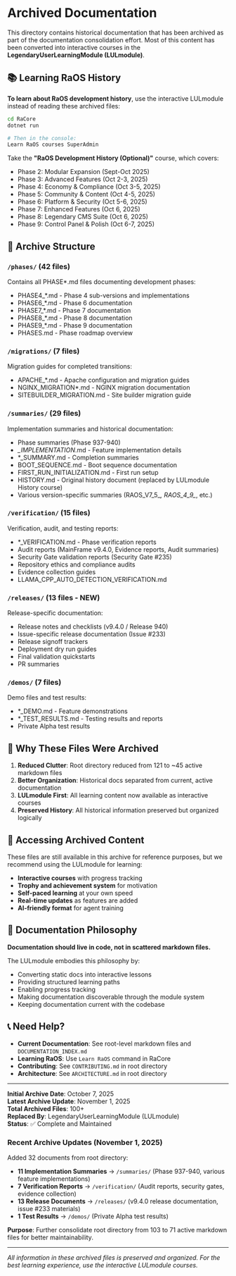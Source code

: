# Archived Documentation

This directory contains historical documentation that has been archived as part of the documentation consolidation effort. Most of this content has been converted into interactive courses in the **LegendaryUserLearningModule (LULmodule)**.

## 📚 Learning RaOS History

**To learn about RaOS development history**, use the interactive LULmodule instead of reading these archived files:

```bash
cd RaCore
dotnet run

# Then in the console:
Learn RaOS courses SuperAdmin
```

Take the **"RaOS Development History (Optional)"** course, which covers:
- Phase 2: Modular Expansion (Sept-Oct 2025)
- Phase 3: Advanced Features (Oct 2-3, 2025)
- Phase 4: Economy & Compliance (Oct 3-5, 2025)
- Phase 5: Community & Content (Oct 4-5, 2025)
- Phase 6: Platform & Security (Oct 5-6, 2025)
- Phase 7: Enhanced Features (Oct 6, 2025)
- Phase 8: Legendary CMS Suite (Oct 6, 2025)
- Phase 9: Control Panel & Polish (Oct 6-7, 2025)

## 📂 Archive Structure

### `/phases/` (42 files)
Contains all PHASE*.md files documenting development phases:
- PHASE4_*.md - Phase 4 sub-versions and implementations
- PHASE6_*.md - Phase 6 documentation
- PHASE7_*.md - Phase 7 documentation
- PHASE8_*.md - Phase 8 documentation
- PHASE9_*.md - Phase 9 documentation
- PHASES.md - Phase roadmap overview

### `/migrations/` (7 files)
Migration guides for completed transitions:
- APACHE_*.md - Apache configuration and migration guides
- NGINX_MIGRATION*.md - NGINX migration documentation
- SITEBUILDER_MIGRATION.md - Site builder migration guide

### `/summaries/` (29 files)
Implementation summaries and historical documentation:
- Phase summaries (Phase 937-940)
- *_IMPLEMENTATION*.md - Feature implementation details
- *_SUMMARY.md - Completion summaries
- BOOT_SEQUENCE.md - Boot sequence documentation
- FIRST_RUN_INITIALIZATION.md - First run setup
- HISTORY.md - Original history document (replaced by LULmodule History course)
- Various version-specific summaries (RAOS_V7_5_*, RAOS_4_9_*, etc.)

### `/verification/` (15 files)
Verification, audit, and testing reports:
- *_VERIFICATION.md - Phase verification reports
- Audit reports (MainFrame v9.4.0, Evidence reports, Audit summaries)
- Security Gate validation reports (Security Gate #235)
- Repository ethics and compliance audits
- Evidence collection guides
- LLAMA_CPP_AUTO_DETECTION_VERIFICATION.md

### `/releases/` (13 files - NEW)
Release-specific documentation:
- Release notes and checklists (v9.4.0 / Release 940)
- Issue-specific release documentation (Issue #233)
- Release signoff trackers
- Deployment dry run guides
- Final validation quickstarts
- PR summaries

### `/demos/` (7 files)
Demo files and test results:
- *_DEMO.md - Feature demonstrations
- *_TEST_RESULTS.md - Testing results and reports
- Private Alpha test results

## 🎯 Why These Files Were Archived

1. **Reduced Clutter**: Root directory reduced from 121 to ~45 active markdown files
2. **Better Organization**: Historical docs separated from current, active documentation
3. **LULmodule First**: All learning content now available as interactive courses
4. **Preserved History**: All historical information preserved but organized logically

## 📖 Accessing Archived Content

These files are still available in this archive for reference purposes, but we recommend using the LULmodule for learning:

- **Interactive courses** with progress tracking
- **Trophy and achievement system** for motivation
- **Self-paced learning** at your own speed
- **Real-time updates** as features are added
- **AI-friendly format** for agent training

## 🔄 Documentation Philosophy

**Documentation should live in code, not in scattered markdown files.**

The LULmodule embodies this philosophy by:
- Converting static docs into interactive lessons
- Providing structured learning paths
- Enabling progress tracking
- Making documentation discoverable through the module system
- Keeping documentation current with the codebase

## 📞 Need Help?

- **Current Documentation**: See root-level markdown files and `DOCUMENTATION_INDEX.md`
- **Learning RaOS**: Use `Learn RaOS` command in RaCore
- **Contributing**: See `CONTRIBUTING.md` in root directory
- **Architecture**: See `ARCHITECTURE.md` in root directory

---

**Initial Archive Date**: October 7, 2025  
**Latest Archive Update**: November 1, 2025  
**Total Archived Files**: 100+  
**Replaced By**: LegendaryUserLearningModule (LULmodule)  
**Status**: ✅ Complete and Maintained

### Recent Archive Updates (November 1, 2025)

Added 32 documents from root directory:
- **11 Implementation Summaries** → `/summaries/` (Phase 937-940, various feature implementations)
- **7 Verification Reports** → `/verification/` (Audit reports, security gates, evidence collection)
- **13 Release Documents** → `/releases/` (v9.4.0 release documentation, issue #233 materials)
- **1 Test Results** → `/demos/` (Private Alpha test results)

**Purpose**: Further consolidate root directory from 103 to 71 active markdown files for better maintainability.

---

*All information in these archived files is preserved and organized. For the best learning experience, use the interactive LULmodule courses.*

